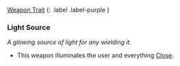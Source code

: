 
[Weapon Trait](Game/Core/Weapon-Traits)
{: .label .label-purple }

### Light Source
*A glowing source of light for any wielding it.*
* This weapon illuminates the user and everything [Close](Game/Core/Movement#Close).
